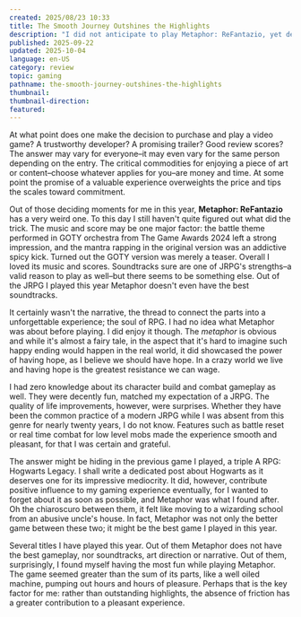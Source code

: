 ```yaml
---
created: 2025/08/23 10:33
title: The Smooth Journey Outshines the Highlights
description: "I did not anticipate to play Metaphor: ReFantazio, yet despite each of its components overshadowed by other games, it may be my favorite game of the year."
published: 2025-09-22
updated: 2025-10-04
language: en-US
category: review
topic: gaming
pathname: the-smooth-journey-outshines-the-highlights
thumbnail:
thumbnail-direction:
featured:
---
```

At what point does one make the decision to purchase and play a video game? A trustworthy developer? A promising trailer? Good review scores? The answer may vary for everyone–it may even vary for the same person depending on the entry. The critical commodities for enjoying a piece of art or content–choose whatever applies for you–are money and time. At some point the promise of a valuable experience overweights the price and tips the scales toward commitment.

Out of those deciding moments for me in this year, **Metaphor: ReFantazio** has a very weird one. To this day I still haven't quite figured out what did the trick. The music and score may be one major factor: the battle theme performed in GOTY orchestra from The Game Awards 2024 left a strong impression, and the mantra rapping in the original version was an addictive spicy kick. Turned out the GOTY version was merely a teaser. Overall I loved its music and scores. Soundtracks sure are one of JRPG's strengths–a valid reason to play as well–but there seems to be something else. Out of the JRPG I played this year Metaphor doesn't even have the best soundtracks.

It certainly wasn't the narrative, the thread to connect the parts into a unforgettable experience; the soul of RPG. I had no idea what Metaphor was about before playing. I did enjoy it though. The *metaphor* is obvious and while it's almost a fairy tale, in the aspect that it's hard to imagine such happy ending would happen in the real world, it did showcased the power of having hope, as I believe we should have hope. In a crazy world we live and having hope is the greatest resistance we can wage.

I had zero knowledge about its character build and combat gameplay as well. They were decently fun, matched my expectation of a JRPG. The quality of life improvements, however, were surprises. Whether they have been the common practice of a modern JRPG while I was absent from this genre for nearly twenty years, I do not know. Features such as battle reset or real time combat for low level mobs made the experience smooth and pleasant, for that I was certain and grateful.

The answer might be hiding in the previous game I played, a triple A RPG: Hogwarts Legacy. I shall write a dedicated post about Hogwarts as it deserves one for its impressive mediocrity. It did, however, contribute positive influence to my gaming experience eventually, for I wanted to forget about it as soon as possible, and Metaphor was what I found after. Oh the chiaroscuro between them, it felt like moving to a wizarding school from an abusive uncle's house. In fact, Metaphor was not only the better game between these two; it might be the best game I played in this year.

Several titles I have played this year. Out of them Metaphor does not have the best gameplay, nor soundtracks, art direction or narrative. Out of them, surprisingly, I found myself having the most fun while playing Metaphor. The game seemed greater than the sum of its parts, like a well oiled machine, pumping out hours and hours of pleasure. Perhaps that is the key factor for me: rather than outstanding highlights, the absence of friction has a greater contribution to a pleasant experience.